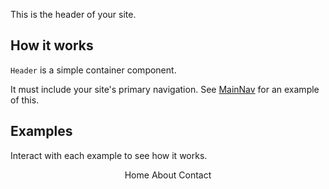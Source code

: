 <P styleSize="large">This is the header of your site.</P>

## How it works

`Header` is a simple container component.

It must include your site's primary navigation. See [MainNav](./MainNav) for an example of this.

## Examples

Interact with each example to see how it works.

<ExampleContainer>
    <Example title="Example: Header containing a MainNav">
        <Header>
            <MainNav>
                <MainNavItem href="/">Home</MainNavItem>
                <MainNavItem href="/about">About</MainNavItem>
                <MainNavItem href="/contact">Contact</MainNavItem>
            </MainNav>
        </Header>
    </Example>
</ExampleContainer>
